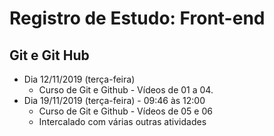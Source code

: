 # Registro de Estudo: Front-end

## Git e Git Hub

- Dia 12/11/2019 (terça-feira)
  - Curso de Git e Github - Vídeos de 01 a 04.
- Dia 19/11/2019 (terça-feira) - 09:46 às 12:00
  - Curso de Git e Github - Vídeos de 05 e 06
  - Intercalado com várias outras atividades

